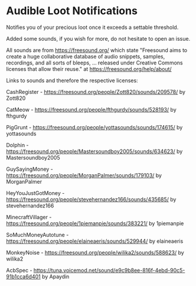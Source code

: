 # Audible Loot Notifications

Notifies you of your precious loot once it exceeds a settable threshold.

Added some sounds, if you wish for more, do not hesitate to open an issue.


All sounds are from https://freesound.org/ which state "Freesound aims to create a huge collaborative database of audio snippets, samples, recordings, and all sorts of bleeps, ... released under Creative Commons licenses that allow their reuse." at https://freesound.org/help/about/

Links to sounds and therefore the respective licenses:

CashRegister - https://freesound.org/people/Zott820/sounds/209578/ by Zott820

CatMeow - https://freesound.org/people/fthgurdy/sounds/528193/ by fthgurdy

PigGrunt - https://freesound.org/people/yottasounds/sounds/174615/ by yottasounds

Dolphin - https://freesound.org/people/Mastersoundboy2005/sounds/634623/ by Mastersoundboy2005

GuySayingMoney - https://freesound.org/people/MorganPalmer/sounds/179103/ by MorganPalmer

HeyYouJustGotMoney - https://freesound.org/people/stevehernandez166/sounds/435685/ by stevehernandez166

MinecraftVillager - https://freesound.org/people/1piemanpie/sounds/383221/ by 1piemanpie

SoMuchMoneyAutotune - https://freesound.org/people/elaineaeris/sounds/529944/ by elaineaeris

MonkeyNoise - https://freesound.org/people/wilika2/sounds/588623/ by wilika2

AcbSpec - https://tuna.voicemod.net/sound/e9c9b8ee-816f-4ebd-90c5-91b1cca6d401 by Apaydin
